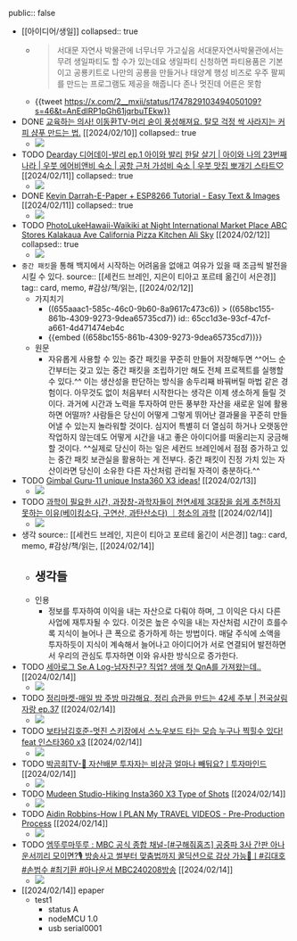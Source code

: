 public:: false

- [[아이디어/생일]]
  collapsed:: true
	- > 서대문 자연사 박물관에 너무너무 가고싶음
	  서대문자연사박물관에서는 무려 생일파티도 할 수가 있는데요
	  생일파티 신청하면 파티용품은 기본이고
	  공룡키트로 나만의 공룡을 만들거나 태양계 행성 비즈로 우주 팔찌를 만드는 프로그램도 제공을 해줍니다
	  존나 멋진데 어른은 못함
	- {{tweet https://x.com/2__mxii/status/1747829103494050109?s=46&t=AnEdIRP1pGh61jqrbuTEkw}}
- DONE [교육하는 의사! 이동환TV-머리 숱이 풍성해져요. 탈모 걱정 싹 사라지는 커피 샴푸 만드는 법.](https://youtube.com/watch?v=m2C0b6rz19Y&si=RIYr13n1FNzJHJwt) [[2024/02/10]]
  collapsed:: true
	- ![](https://i.ytimg.com/vi/m2C0b6rz19Y/hqdefault.jpg)
- TODO [Dearday 디어데이-발리 ep.1 아이와 발리 한달 살기 | 아이와 나의 23번째 나라 | 우붓 에어비앤비 숙소 | 공항 근처 가성비 숙소 | 우붓 맛집 뽀개기 스타트♡](https://youtube.com/watch?v=7YnNaiHUVKg&si=dtyL_bA1OY96CP7A) [[2024/02/11]]
  collapsed:: true
	- ![](https://i.ytimg.com/vi/7YnNaiHUVKg/hqdefault.jpg)
- DONE [Kevin Darrah-E-Paper + ESP8266 Tutorial - Easy Text & Images](https://youtube.com/watch?v=0IuqL-4UftA&si=oSSbH6bD41gRWDVQ) [[2024/02/11]]
  collapsed:: true
	- ![](https://i.ytimg.com/vi/0IuqL-4UftA/hqdefault.jpg)
- TODO [PhotoLukeHawaii-Waikiki at Night International Market Place ABC Stores Kalakaua Ave California Pizza Kitchen Ali Sky](https://youtube.com/watch?v=a2P0OGo2_tQ&si=ZBiZveL4iguCsPtg) [[2024/02/12]]
  collapsed:: true
	- ![](https://i.ytimg.com/vi/a2P0OGo2_tQ/hqdefault.jpg)
- `중간 패킷`을 통해 백지에서 시작하는 어려움을 없애고 여유가 있을 때 조금씩 발전을 시킬 수 있다.
  source:: [[세컨드 브레인, 지은이 티아고 포르테 옮긴이 서은경]]
  tag:: card, memo, #감상/책/읽는, [[2024/02/12]]
	- 가지치기
		- ((655aaac1-585c-46c0-9b60-8a9617c473c6)) > ((658bc155-861b-4309-9273-9dea65735cd7))
		  id:: 65cc1d3e-93cf-47cf-a661-4d471474eb4c
		- {{embed ((658bc155-861b-4309-9273-9dea65735cd7))}}
	- 원문
		- 자유롭게 사용할 수 있는 중간 패킷을 꾸준히 만들어 저장해두면 ^^어느 순간부터는 갖고 있는 중간 패킷을 조립하기만 해도 전체 프로젝트를 실행할 수 있다.^^ 이는 생산성을 판단하는 방식을 송두리째 바꿔버릴 마법 같은 경험이다. 아무것도 없이 처음부터 시작한다는 생각은 이제 생소하게 들릴 것이다. 과거에 시간과 노력을 투자하여 만든 풍부한 자산을 새로운 일에 활용하면 어떨까? 사람들은 당신이 어떻게 그렇게 뛰어난 결과물을 꾸준히 만들어낼 수 있는지 놀라워할 것이다. 심지어 특별히 더 열심히 하거나 오랫동안 작업하지 않는데도 어떻게 시간을 내고 좋은 아이디어를 떠올리는지 궁금해할 것이다. ^^실제로 당신이 하는 일은 세컨드 브레인에서 점점 증가하고 있는 중간 패킷 보관실을 활용하는 게 전부다. 중간 패킷이 진정 가치 있는 자산이라면 당신이 소유한 다른 자산처럼 관리될 자격이 충분하다.^^
- TODO [Gimbal Guru-11 unique Insta360 X3 ideas!](https://youtube.com/watch?v=R64wXgl1Rr4&si=YS4i46ss0HAQ5JQZ) [[2024/02/13]]
	- ![](https://i.ytimg.com/vi/R64wXgl1Rr4/hqdefault.jpg)
- TODO [과학이 필요한 시간, 과장창-과학자들이 천연세제 3대장을 쉽게 추천하지 못하는 이유(베이킹소다, 구연산, 과탄산소다) ｜청소의 과학](https://youtube.com/watch?v=iJTtdcXPWso&si=cNQk6lUv8KZugnVI) [[2024/02/14]]
	- ![](https://i.ytimg.com/vi/iJTtdcXPWso/hqdefault.jpg)
- 생각
  source:: [[세컨드 브레인, 지은이 티아고 포르테 옮긴이 서은경]]
  tag:: card, memo, #감상/책/읽는, [[2024/02/14]]
	- 생각들
		-
	- 인용
		- 정보를 투자하여 이익을 내는 자산으로 다뤄야 하며, 그 이익은 다시 다른 사업에 재투자될 수 있다. 이것은 높은 수익을 내는 자산처럼 시간이 흐를수록 지식이 늘어나 큰 폭으로 증가하게 하는 방법이다. 매달 주식에 소액을 투자하듯이 지식이 계속해서 늘어나고 아이디어가 서로 연결되어 발전하면서 우리의 관심도 투자하면 이와 유사한 방식으로 증가한다.
- TODO [세아로그 Se.A Log-남자친구? 직업? 생애 첫 QnA를 가져왔는데..](https://youtube.com/watch?v=PSHLhQksiNI&si=7CBPwWHUZ8Nk0Mhm) [[2024/02/14]]
	- ![](https://i.ytimg.com/vi/PSHLhQksiNI/hqdefault.jpg)
- TODO [정리마켓-매일 밤 주방 마감해요, 정리 습관을 만드는 42세 주부 | 전국살림자랑 ep.37](https://youtube.com/watch?v=czzA6fsnaWI&si=5OJYOcIgikTeq-_9) [[2024/02/14]]
	- ![](https://i.ytimg.com/vi/czzA6fsnaWI/hqdefault.jpg)
- TODO [보타남김호준-멋진 스키장에서 스노우보드 타는 모습 누구나 찍힐수 있다! feat 인스타360 x3](https://youtube.com/watch?v=J4U_wC6HoEU&si=aW7mwDJJLp7jgTW2) [[2024/02/14]]
	- ![](https://i.ytimg.com/vi/J4U_wC6HoEU/hqdefault.jpg)
- TODO [박곰희TV-🚨 자산배분 투자자는 비상금 얼마나 빼둬요?ㅣ투자마인드](https://youtube.com/watch?v=s1lZLqZpXzE&si=TYXJKuQZ4GUFht1v) [[2024/02/14]]
	- ![](https://i.ytimg.com/vi/s1lZLqZpXzE/hqdefault.jpg)
- TODO [Mudeen Studio-Hiking Insta360 X3 Type of Shots](https://youtube.com/watch?v=RroKdfgkFug&si=i_0DoysxsA6JGTp8) [[2024/02/14]]
	- ![](https://i.ytimg.com/vi/RroKdfgkFug/hqdefault.jpg)
- TODO [Aidin Robbins-How I PLAN My TRAVEL VIDEOS - Pre-Production Process](https://youtube.com/watch?v=0yzSH7IqG1k&si=TjnkFUXxo8OjGWBQ) [[2024/02/14]]
	- ![](https://i.ytimg.com/vi/0yzSH7IqG1k/hqdefault.jpg)
- TODO [엠뚜루마뚜루 : MBC 공식 종합 채널-[#구해줘홈즈] 공중파 3사 간판 아나운서끼리 모이면?🎙️ 방송사고 썰부터 맞춤법까지 꿀딕션으로 감상 가능🍯ㅣ#김대호 #손범수 #최기환 #아나운서 MBC240208방송](https://youtube.com/watch?v=p9QxKn0wli8&si=gHejJOBIOaf62DvA) [[2024/02/14]]
	- ![](https://i.ytimg.com/vi/p9QxKn0wli8/hqdefault.jpg)
- [[2024/02/14]] epaper
	- test1
		- status A
		- nodeMCU 1.0
		- usb serial0001